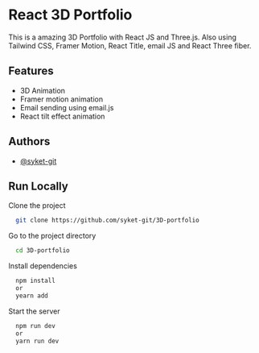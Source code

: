 
# React 3D Portfolio

This is a amazing 3D Portfolio with React JS and Three.js. Also using Tailwind CSS, Framer Motion, React Title, email JS and React Three fiber.



## Features

- 3D Animation
- Framer motion animation
- Email sending using email.js
- React tilt effect animation


## Authors

- [@syket-git](https://www.github.com/syket-git)


## Run Locally

Clone the project

```bash
  git clone https://github.com/syket-git/3D-portfolio
```

Go to the project directory

```bash
  cd 3D-portfolio
```

Install dependencies

```bash
  npm install
  or 
  yearn add 
```

Start the server

```bash
  npm run dev
  or 
  yarn run dev
```


